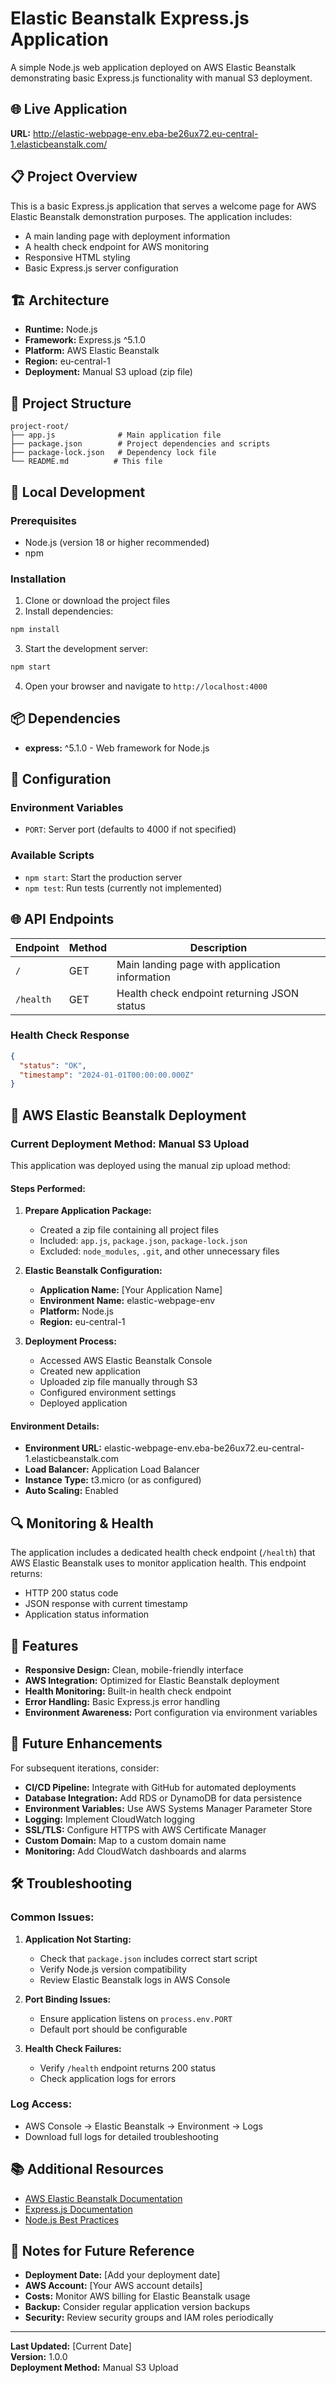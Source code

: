 # Elastic Beanstalk Express.js Application

A simple Node.js web application deployed on AWS Elastic Beanstalk demonstrating basic Express.js functionality with manual S3 deployment.

## 🌐 Live Application
**URL:** http://elastic-webpage-env.eba-be26ux72.eu-central-1.elasticbeanstalk.com/

## 📋 Project Overview

This is a basic Express.js application that serves a welcome page for AWS Elastic Beanstalk demonstration purposes. The application includes:

- A main landing page with deployment information
- A health check endpoint for AWS monitoring
- Responsive HTML styling
- Basic Express.js server configuration

## 🏗️ Architecture

- **Runtime:** Node.js
- **Framework:** Express.js ^5.1.0
- **Platform:** AWS Elastic Beanstalk
- **Region:** eu-central-1
- **Deployment:** Manual S3 upload (zip file)

## 📁 Project Structure

```
project-root/
├── app.js              # Main application file
├── package.json        # Project dependencies and scripts
├── package-lock.json   # Dependency lock file
└── README.md          # This file
```

## 🚀 Local Development

### Prerequisites
- Node.js (version 18 or higher recommended)
- npm

### Installation

1. Clone or download the project files
2. Install dependencies:
```bash
npm install
```

3. Start the development server:
```bash
npm start
```

4. Open your browser and navigate to `http://localhost:4000`

## 📦 Dependencies

- **express:** ^5.1.0 - Web framework for Node.js

## 🔧 Configuration

### Environment Variables
- `PORT`: Server port (defaults to 4000 if not specified)

### Available Scripts
- `npm start`: Start the production server
- `npm test`: Run tests (currently not implemented)

## 🌐 API Endpoints

| Endpoint | Method | Description |
|----------|--------|-------------|
| `/` | GET | Main landing page with application information |
| `/health` | GET | Health check endpoint returning JSON status |

### Health Check Response
```json
{
  "status": "OK",
  "timestamp": "2024-01-01T00:00:00.000Z"
}
```

## 🚀 AWS Elastic Beanstalk Deployment

### Current Deployment Method: Manual S3 Upload

This application was deployed using the manual zip upload method:

#### Steps Performed:
1. **Prepare Application Package:**
   - Created a zip file containing all project files
   - Included: `app.js`, `package.json`, `package-lock.json`
   - Excluded: `node_modules`, `.git`, and other unnecessary files

2. **Elastic Beanstalk Configuration:**
   - **Application Name:** [Your Application Name]
   - **Environment Name:** elastic-webpage-env
   - **Platform:** Node.js
   - **Region:** eu-central-1

3. **Deployment Process:**
   - Accessed AWS Elastic Beanstalk Console
   - Created new application
   - Uploaded zip file manually through S3
   - Configured environment settings
   - Deployed application

#### Environment Details:
- **Environment URL:** elastic-webpage-env.eba-be26ux72.eu-central-1.elasticbeanstalk.com
- **Load Balancer:** Application Load Balancer
- **Instance Type:** t3.micro (or as configured)
- **Auto Scaling:** Enabled

## 🔍 Monitoring & Health

The application includes a dedicated health check endpoint (`/health`) that AWS Elastic Beanstalk uses to monitor application health. This endpoint returns:
- HTTP 200 status code
- JSON response with current timestamp
- Application status information

## 📝 Features

- **Responsive Design:** Clean, mobile-friendly interface
- **AWS Integration:** Optimized for Elastic Beanstalk deployment
- **Health Monitoring:** Built-in health check endpoint
- **Error Handling:** Basic Express.js error handling
- **Environment Awareness:** Port configuration via environment variables

## 🔮 Future Enhancements

For subsequent iterations, consider:

- **CI/CD Pipeline:** Integrate with GitHub for automated deployments
- **Database Integration:** Add RDS or DynamoDB for data persistence  
- **Environment Variables:** Use AWS Systems Manager Parameter Store
- **Logging:** Implement CloudWatch logging
- **SSL/TLS:** Configure HTTPS with AWS Certificate Manager
- **Custom Domain:** Map to a custom domain name
- **Monitoring:** Add CloudWatch dashboards and alarms

## 🛠️ Troubleshooting

### Common Issues:

1. **Application Not Starting:**
   - Check that `package.json` includes correct start script
   - Verify Node.js version compatibility
   - Review Elastic Beanstalk logs in AWS Console

2. **Port Binding Issues:**
   - Ensure application listens on `process.env.PORT`
   - Default port should be configurable

3. **Health Check Failures:**
   - Verify `/health` endpoint returns 200 status
   - Check application logs for errors

### Log Access:
- AWS Console → Elastic Beanstalk → Environment → Logs
- Download full logs for detailed troubleshooting

## 📚 Additional Resources

- [AWS Elastic Beanstalk Documentation](https://docs.aws.amazon.com/elasticbeanstalk/)
- [Express.js Documentation](https://expressjs.com/)
- [Node.js Best Practices](https://nodejs.org/en/docs/guides/)

## 📧 Notes for Future Reference

- **Deployment Date:** [Add your deployment date]
- **AWS Account:** [Your AWS account details]
- **Costs:** Monitor AWS billing for Elastic Beanstalk usage
- **Backup:** Consider regular application version backups
- **Security:** Review security groups and IAM roles periodically

---

**Last Updated:** [Current Date]  
**Version:** 1.0.0  
**Deployment Method:** Manual S3 Upload